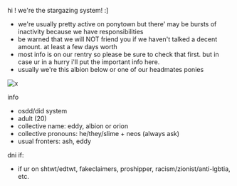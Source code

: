 hi ! we're the stargazing system! :]

- we're usually pretty active on ponytown but there' may be bursts of inactivity because we have responsibilities
- be warned that we will NOT friend you if we haven't talked a decent amount. at least a few days worth
- most info is on our rentry so please be sure to check that first. but in case ur in a hurry i'll put the important info here.
- usually we're this albion below or one of our headmates ponies

![x](https://i.imgur.com/gT8yilJ.png)

info
- osdd/did system
- adult (20)
- collective name: eddy, albion or orion
- collective pronouns: he/they/slime + neos (always ask)
- usual fronters: ash, eddy

dni if:
- if ur on shtwt/edtwt, fakeclaimers, proshipper, racism/zionist/anti-lgbtia, etc.
